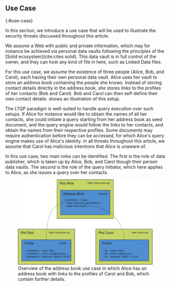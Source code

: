 ## Use Case
{:#use-case}

In this section, we introduce a use case
that will be used to illustrate the security threats discussed throughout this article.

We assume a Web with public and private information,
which may for instance be achieved via personal data vaults
following the principles of the [Solid ecosystem](cite:cites solid).
This data vault is in full control of the owner,
and they can host any kind of file in here, such as Linked Data files.

For this use case, we assume the existence of three people (Alice, Bob, and Carol),
each having their own personal data vault.
Alice uses her vault to store an address book containing the people she knows.
Instead of storing contact details directly in the address book,
she stores _links_ to the profiles of her contacts (Bob and Carol).
Bob and Carol can then self-define their own contact details.
[](#figure-use-case) shows an illustration of this setup.

The LTQP paradigm is well-suited to handle query execution over such setups.
If Alice for instance would like to obtain the names of all her contacts,
she could initiate a query starting from her address book as seed document,
and the query engine would follow the links to her contacts,
and obtain the names from their respective profiles.
Some documents may require authentication before they can be accessed,
for which Alice's query engine makes use of Alice's identity.
In all threats throughout this article,
we assume that Carol has malicious intentions that Alice is unaware of.

In this use case, two main roles can be identified.
The first is the role of data publisher,
which is taken up by Alice, Bob, and Carol though their person data vaults.
The second is the role of the query initiator,
which here applies to Alice, as she issues a query over her contacts.

<figure id="figure-use-case">
<img src="img/use-case.svg" alt="[Personal Address Book]" class="figure-width-twothird">
<figcaption markdown="block">
Overview of the address book use case
in which Alice has an address book with links to the profiles of Carol and Bob,
which contain further details.
</figcaption>
</figure>

